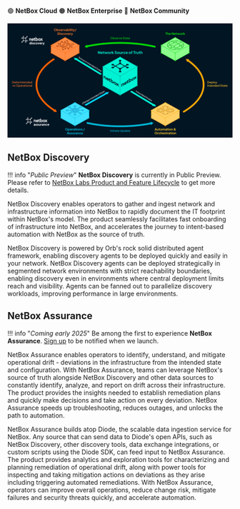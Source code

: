 🟢 **NetBox Cloud**
🟠 **NetBox Enterprise**
🔵 **NetBox Community**

![reference architecture](netbox-discovery/images/discovery-assurance.png)

## NetBox Discovery

!!! info "*Public Preview*"
    **NetBox Discovery** is currently in Public Preview. Please refer to [NetBox Labs Product and Feature Lifecycle](https://docs.netboxlabs.com/product_feature_lifecycle/) to get more details.

NetBox Discovery enables operators to gather and ingest network and infrastructure information into NetBox to rapidly document the IT footprint within NetBox's model. The product seamlessly facilitates fast onboarding of infrastructure into NetBox, and accelerates the journey to intent-based automation with NetBox as the source of truth.

NetBox Discovery is powered by Orb's rock solid distributed agent framework, enabling discovery agents to be deployed quickly and easily in your network. NetBox Discovery agents can be deployed strategically in segmented network environments with strict reachability boundaries, enabling discovery even in environments where central deployment limits reach and visibility. Agents can be fanned out to parallelize discovery workloads, improving performance in large environments. 

## NetBox Assurance

!!! info "*Coming early 2025*"
    Be among the first to experience **NetBox Assurance**. [Sign up](https://netboxlabs.com/netbox-assurance/) to be notified when we launch.

NetBox Assurance enables operators to identify, understand, and mitigate operational drift - deviations in the infrastructure from the intended state and configuration. With NetBox Assurance, teams can leverage NetBox's source of truth alongside NetBox Discovery and other data sources to constantly identify, analyze, and report on drift across their infrastructure. The product provides the insights needed to establish remediation plans and quickly make decisions and take action on every deviation. NetBox Assurance speeds up troubleshooting, reduces outages, and unlocks the path to automation.

NetBox Assurance builds atop Diode, the scalable data ingestion service for NetBox. Any source that can send data to Diode's open APIs, such as NetBox Discovery, other discovery tools, data exchange integrations, or custom scripts using the Diode SDK, can feed input to NetBox Assurance. The product provides analytics and exploration tools for characterizing and planning remediation of operational drift, along with power tools for inspecting and taking mitigation actions on deviations as they arise including triggering automated remediations. With NetBox Assurance, operators can improve overall operations, reduce change risk, mitigate failures and security threats quickly, and accelerate automation.